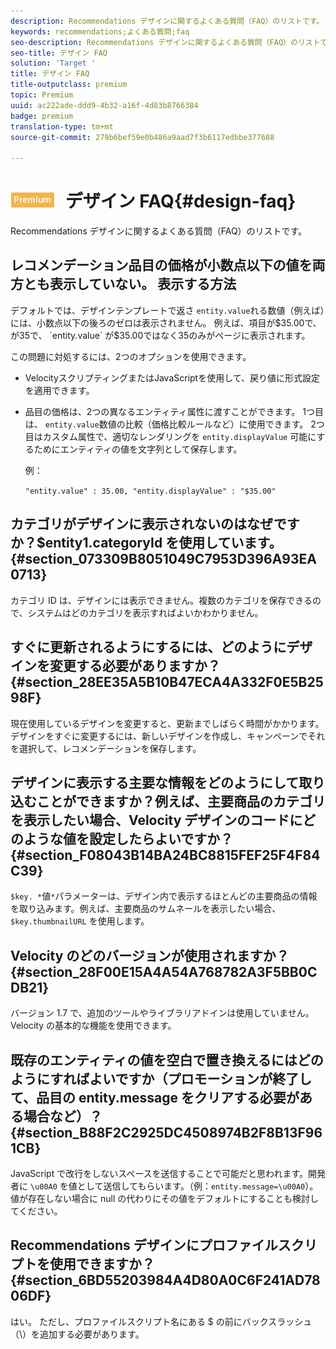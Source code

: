 ```yaml
---
description: Recommendations デザインに関するよくある質問（FAQ）のリストです。
keywords: recommendations;よくある質問;faq
seo-description: Recommendations デザインに関するよくある質問（FAQ）のリストです。
seo-title: デザイン FAQ
solution: 'Target '
title: デザイン FAQ
title-outputclass: premium
topic: Premium
uuid: ac222ade-ddd9-4b32-a16f-4d83b8766384
badge: premium
translation-type: tm+mt
source-git-commit: 279b6bef59e0b486a9aad7f3b6117edbbe377688

---
```



# ![PREMIUM](/help/assets/premium.png) デザイン FAQ{#design-faq}

Recommendations デザインに関するよくある質問（FAQ）のリストです。

## レコメンデーション品目の価格が小数点以下の値を両方とも表示していない。 表示する方法

デフォルトでは、デザインテンプレートで返さ `entity.value`れる数値（例えば）には、小数点以下の後ろのゼロは表示されません。 例えば、項目が$35.00で、が35で、 `entity.value` が$35.00ではなく35のみがページに表示されます。

この問題に対処するには、2つのオプションを使用できます。

* VelocityスクリプティングまたはJavaScriptを使用して、戻り値に形式設定を適用できます。

* 品目の価格は、2つの異なるエンティティ属性に渡すことができます。 1つ目は、 `entity.value`数値の比較（価格比較ルールなど）に使用できます。 2つ目はカスタム属性で、適切なレンダリングを `entity.displayValue` 可能にするためにエンティティの値を文字列として保存します。

   例：

   `"entity.value" : 35.00, "entity.displayValue" : "$35.00"`

## カテゴリがデザインに表示されないのはなぜですか？$entity1.categoryId を使用しています。{#section_073309B8051049C7953D396A93EA0713}

カテゴリ ID は、デザインには表示できません。複数のカテゴリを保存できるので、システムはどのカテゴリを表示すればよいかわかりません。

## すぐに更新されるようにするには、どのようにデザインを変更する必要がありますか？ {#section_28EE35A5B10B47ECA4A332F0E5B2598F}

現在使用しているデザインを変更すると、更新までしばらく時間がかかります。デザインをすぐに変更するには、新しいデザインを作成し、キャンペーンでそれを選択して、レコメンデーションを保存します。

## デザインに表示する主要な情報をどのようにして取り込むことができますか？例えば、主要商品のカテゴリを表示したい場合、Velocity デザインのコードにどのような値を設定したらよいですか？ {#section_F08043B14BA24BC8815FEF25F4F84C39}

`$key. *`値`*`パラメーターは、デザイン内で表示するほとんどの主要商品の情報を取り込みます。例えば、主要商品のサムネールを表示したい場合、`$key.thumbnailURL` を使用します。

## Velocity のどのバージョンが使用されますか？{#section_28F00E15A4A54A768782A3F5BB0CDB21}

バージョン 1.7 で、追加のツールやライブラリアドインは使用していません。Velocity の基本的な機能を使用できます。

## 既存のエンティティの値を空白で置き換えるにはどのようにすればよいですか（プロモーションが終了して、品目の entity.message をクリアする必要がある場合など）？{#section_B88F2C2925DC4508974B2F8B13F961CB}

JavaScript で改行をしないスペースを送信することで可能だと思われます。開発者に `\u00A0` を値として送信してもらいます。（例：`entity.message=\u00A0`）。値が存在しない場合に null の代わりにその値をデフォルトにすることも検討してください。

## Recommendations デザインにプロファイルスクリプトを使用できますか？{#section_6BD55203984A4D80A0C6F241AD7806DF}

はい。 ただし、プロファイルスクリプト名にある $ の前にバックスラッシュ（\）を追加する必要があります。
